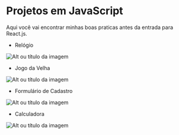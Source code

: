 # Projetos em JavaScript
 Aqui você vai encontrar minhas boas praticas antes da entrada para React.js.
 

* Relógio

![Alt ou título da imagem](https://live.staticflickr.com/65535/52309836847_dc4cc8c177_m.jpg)

* Jogo da Velha

![Alt ou título da imagem](https://live.staticflickr.com/65535/52311086190_8f692d92df_m.jpg)

* Formulário de Cadastro

![Alt ou título da imagem](https://live.staticflickr.com/65535/52310563886_cc5b376c9e_m.jpg)

* Calculadora

![Alt ou título da imagem](https://live.staticflickr.com/65535/52311029183_8ce14d8ecf_m.jpg)

